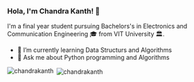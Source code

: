 ### Hola, I'm Chandra Kanth! 👋
I'm a final year student pursuing Bachelors's in Electronics and Communication Engineering 🎓 from VIT University 🏛.

- 🌱 I’m currently learning Data Structurs and Algorithms 
- 💬 Ask me about Python programming and Algorithms 


<p><img align="left" src="https://github-readme-stats.vercel.app/api/top-langs?username=chandrakanth&show_icons=true&locale=en&layout=compact" alt="chandrakanth" /></p>

<p>&nbsp;<img align="center" src="https://github-readme-stats.vercel.app/api?username=chandrakanth&show_icons=true&locale=en" alt="chandrakanth" /></p>
